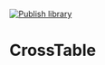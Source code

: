 [![Publish library](https://github.com/mastro-elfo/crosstable/actions/workflows/publish.yml/badge.svg)](https://github.com/mastro-elfo/crosstable/actions/workflows/publish.yml)

# CrossTable
